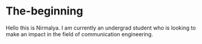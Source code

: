 # The-beginning
Hello this is Nirmalya. I am currently an undergrad student who is looking to make
an impact in the field of communication engineering.
